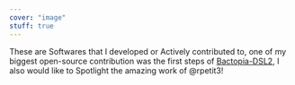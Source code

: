 ```yaml
---
cover: "image"
stuff: true
---
```

These are Softwares that I developed or Actively contributed to, one of my biggest open-source contribution was the first steps of [Bactopia-DSL2](https://github.com/bactopia/bactopia/tree/v2.0.0), I also would like to Spotlight the amazing work of @rpetit3!
